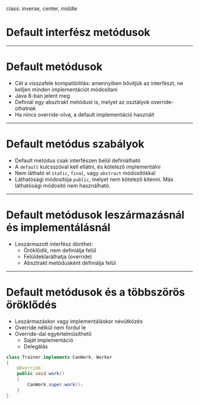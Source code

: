 class: inverse, center, middle

# Default interfész metódusok

---

# Default metódusok

* Cél a visszafele kompatibilitás: amennyiben bővítjük az interfészt, ne kelljen minden implementációt módosítani
* Java 8-ban jelent meg
* Definiál egy absztrakt metódust is, melyet az osztályok override-olhatnak
* Ha nincs override-olva, a default implementáció használt

---

# Default metódus szabályok

* Default metódus csak interfészen belül definiálható
* A `default` kulcsszóval kell ellátni, és kötelező implementálni
* Nem látható el `static`, `final`, vagy `abstract` módosítókkal
* Láthatósági módosítója `public`, melyet nem kötelező kitenni. Más láthatósági módosító nem használható.

---

# Default metódusok leszármazásnál és implementálásnál

* Leszármazott interfész dönthet:
  * Öröklődik, nem definiálja felül
  * Felüldeklarálhatja (override)
  * Absztrakt metódusként definiálja felül

---

# Default metódusok és a többszörös öröklődés

* Leszármazáskor vagy implementáláskor névütközés
* Override nélkül nem fordul le
* Override-dal egyértelműsíthető
    * Saját implementáció
    * Delegálás

```java
class Trainer implements CanWork, Worker
{ 
    @Override
    public void work() 
    { 
        CanWork.super.work(); 
    }   
} 
```